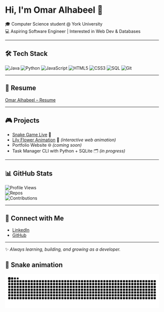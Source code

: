 # Hi, I'm Omar Alhabeel 👋  

🎓 Computer Science student @ York University  
💻 Aspiring Software Engineer | Interested in Web Dev & Databases  

---

## 🛠️ Tech Stack
![Java](https://img.shields.io/badge/Java-orange?logo=java&logoColor=white)
![Python](https://img.shields.io/badge/Python-3670A0?logo=python&logoColor=ffdd54)
![JavaScript](https://img.shields.io/badge/JavaScript-F7DF1E?logo=javascript&logoColor=black)
![HTML5](https://img.shields.io/badge/HTML5-E34F26?logo=html5&logoColor=white)
![CSS3](https://img.shields.io/badge/CSS3-1572B6?logo=css3&logoColor=white)
![SQL](https://img.shields.io/badge/SQL-336791?logo=postgresql&logoColor=white)
![Git](https://img.shields.io/badge/Git-F05032?logo=git&logoColor=white)

---

## 📄 Resume
[Omar Alhabeel – Resume](https://O278h.github.io/resume/)





---

## 🎮 Projects  
- [Snake Game Live](https://O278H.github.io/snake-game/) 🐍  
- [Lily Flower Animation](https://O278H.github.io/lily-flower/) 🌸 *(interactive web animation)*  
- Portfolio Website 🌐 *(coming soon)*  
- Task Manager CLI with Python + SQLite 🗂️ *(in progress)*  

---

## 📊 GitHub Stats  
![Profile Views](https://komarev.com/ghpvc/?username=O278H&color=blueviolet)  
![Repos](https://img.shields.io/badge/Public%20Repos-2-blue)  
![Contributions](https://img.shields.io/badge/Contributions-Active-brightgreen)  

---

## 🤝 Connect with Me  
- [LinkedIn](https://www.linkedin.com/in/omar-alhabeel-8a45482b2)  
- [GitHub](https://github.com/O278H)  

---

✨ *Always learning, building, and growing as a developer.*  

## 🐍 Snake animation
![Snake animation](https://raw.githubusercontent.com/O278h/O278h/output/snake.svg)



